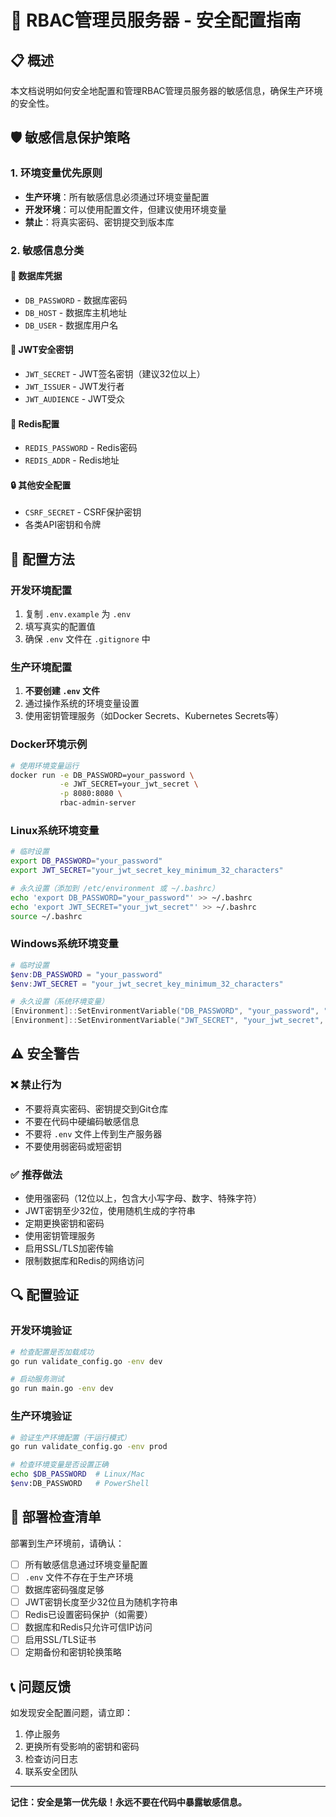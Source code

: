 # 🔐 RBAC管理员服务器 - 安全配置指南

## 📋 概述
本文档说明如何安全地配置和管理RBAC管理员服务器的敏感信息，确保生产环境的安全性。

## 🛡️ 敏感信息保护策略

### 1. 环境变量优先原则
- **生产环境**：所有敏感信息必须通过环境变量配置
- **开发环境**：可以使用配置文件，但建议使用环境变量
- **禁止**：将真实密码、密钥提交到版本库

### 2. 敏感信息分类

#### 🔑 数据库凭据
- `DB_PASSWORD` - 数据库密码
- `DB_HOST` - 数据库主机地址
- `DB_USER` - 数据库用户名

#### 🔐 JWT安全密钥
- `JWT_SECRET` - JWT签名密钥（建议32位以上）
- `JWT_ISSUER` - JWT发行者
- `JWT_AUDIENCE` - JWT受众

#### 🔄 Redis配置
- `REDIS_PASSWORD` - Redis密码
- `REDIS_ADDR` - Redis地址

#### 🔒 其他安全配置
- `CSRF_SECRET` - CSRF保护密钥
- 各类API密钥和令牌

## 📝 配置方法

### 开发环境配置
1. 复制 `.env.example` 为 `.env`
2. 填写真实的配置值
3. 确保 `.env` 文件在 `.gitignore` 中

### 生产环境配置
1. **不要创建 `.env` 文件**
2. 通过操作系统的环境变量设置
3. 使用密钥管理服务（如Docker Secrets、Kubernetes Secrets等）

### Docker环境示例
```bash
# 使用环境变量运行
docker run -e DB_PASSWORD=your_password \
           -e JWT_SECRET=your_jwt_secret \
           -p 8080:8080 \
           rbac-admin-server
```

### Linux系统环境变量
```bash
# 临时设置
export DB_PASSWORD="your_password"
export JWT_SECRET="your_jwt_secret_key_minimum_32_characters"

# 永久设置（添加到 /etc/environment 或 ~/.bashrc）
echo 'export DB_PASSWORD="your_password"' >> ~/.bashrc
echo 'export JWT_SECRET="your_jwt_secret"' >> ~/.bashrc
source ~/.bashrc
```

### Windows系统环境变量
```powershell
# 临时设置
$env:DB_PASSWORD = "your_password"
$env:JWT_SECRET = "your_jwt_secret_key_minimum_32_characters"

# 永久设置（系统环境变量）
[Environment]::SetEnvironmentVariable("DB_PASSWORD", "your_password", "Machine")
[Environment]::SetEnvironmentVariable("JWT_SECRET", "your_jwt_secret", "Machine")
```

## ⚠️ 安全警告

### ❌ 禁止行为
- 不要将真实密码、密钥提交到Git仓库
- 不要在代码中硬编码敏感信息
- 不要将 `.env` 文件上传到生产服务器
- 不要使用弱密码或短密钥

### ✅ 推荐做法
- 使用强密码（12位以上，包含大小写字母、数字、特殊字符）
- JWT密钥至少32位，使用随机生成的字符串
- 定期更换密钥和密码
- 使用密钥管理服务
- 启用SSL/TLS加密传输
- 限制数据库和Redis的网络访问

## 🔍 配置验证

### 开发环境验证
```bash
# 检查配置是否加载成功
go run validate_config.go -env dev

# 启动服务测试
go run main.go -env dev
```

### 生产环境验证
```bash
# 验证生产环境配置（干运行模式）
go run validate_config.go -env prod

# 检查环境变量是否设置正确
echo $DB_PASSWORD  # Linux/Mac
$env:DB_PASSWORD   # PowerShell
```

## 🚀 部署检查清单

部署到生产环境前，请确认：

- [ ] 所有敏感信息通过环境变量配置
- [ ] `.env` 文件不存在于生产环境
- [ ] 数据库密码强度足够
- [ ] JWT密钥长度至少32位且为随机字符串
- [ ] Redis已设置密码保护（如需要）
- [ ] 数据库和Redis只允许可信IP访问
- [ ] 启用SSL/TLS证书
- [ ] 定期备份和密钥轮换策略

## 📞 问题反馈

如发现安全配置问题，请立即：
1. 停止服务
2. 更换所有受影响的密钥和密码
3. 检查访问日志
4. 联系安全团队

---

**记住：安全是第一优先级！永远不要在代码中暴露敏感信息。**